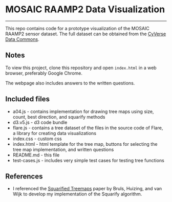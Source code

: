 # MOSAIC RAAMP2 Data Visualization
------------

This repo contains code for a prototype visualization of the MOSAIC RAAMP2 sensor dataset. The full dataset can be obtained from the [CyVerse Data Commons](https://datacommons.cyverse.org/browse/iplant/home/shared/commons_repo/curated/mosaic_raamp2).

## Notes

To view this project, clone this repository and open `index.html` in a web browser, preferably Google Chrome.

The webpage also includes answers to the written questions.

## Included files

* a04.js - contains implementation for drawing tree maps using size, count, best direction, and squarify methods
* d3.v5.js - d3 code bundle
* flare.js - contains a tree dataset of the files in the source code of Flare, a library for creating data visualizations
* index.css - custom css
* index.html - html template for the tree map, buttons for selecting the tree map implementation, and written questions
* README.md - this file
* test-cases.js - includes very simple test cases for testing tree functions


## References
* I referenced the [Squarified Treemaps](https://www.win.tue.nl/~vanwijk/stm.pdf) paper by Bruls, Huizing, and van Wijk to develop my implementation of the Squarify algorithm.

